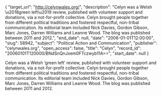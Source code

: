 {
  "target_url": "http://celynwales.org/", 
  "description": "Celyn was a Welsh \u2018green left\u2019 review, published with volunteer support and donations, via a not-for-profit collective. Celyn brought people together from different political traditions and fostered respectful, non-tribal communication. Its editorial team included Nick Davies, Gordon Gibson, Marc Jones, Darren Williams and Leanne Wood. The blog was published between 2011 and 2012.", 
  "end_date": null, 
  "date": "2006-01-01T12:00:00", 
  "slug": 58942, 
  "subject": "Political Action and Communication", 
  "publisher": "celynwales.org", 
  "open_access": false, 
  "title": "Celyn", 
  "record_id": "20060101T120000/BNdSnQnJxem0FTczwyb11A==", 
  "start_date": null
}

Celyn was a Welsh ‘green left’ review, published with volunteer support and donations, via a not-for-profit collective. Celyn brought people together from different political traditions and fostered respectful, non-tribal communication. Its editorial team included Nick Davies, Gordon Gibson, Marc Jones, Darren Williams and Leanne Wood. The blog was published between 2011 and 2012.